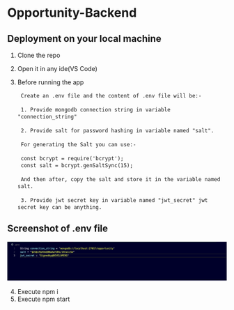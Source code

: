 
# Opportunity-Backend




## Deployment on your local machine

1. Clone the repo
2. Open it in any ide(VS Code) 
3. Before running the app

        Create an .env file and the content of .env file will be:-

        1. Provide mongodb connection string in variable "connection_string"

        2. Provide salt for password hashing in variable named "salt".

        For generating the Salt you can use:-

        const bcrypt = require('bcrypt'); 
        const salt = bcrypt.genSaltSync(15);

        And then after, copy the salt and store it in the variable named salt.

        3. Provide jwt secret key in variable named "jwt_secret" jwt secret key can be anything.

## Screenshot of .env file

![App Screenshot](https://github.com/RajavJain/opportunity-backend/blob/master/static/img/1.png?raw=true)
        
        

4. Execute npm i
5. Execute npm start 
